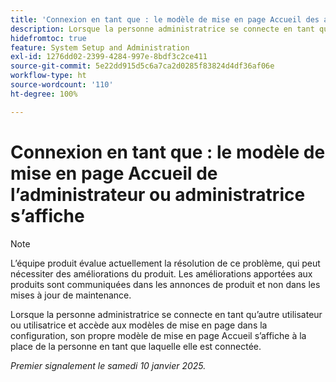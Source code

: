 ```yaml
---
title: 'Connexion en tant que : le modèle de mise en page Accueil des administrateurs ou administratrices s’affiche.'
description: Lorsque la personne administratrice se connecte en tant qu’autre utilisateur ou utilisatrice et accède aux modèles de mise en page dans la configuration, son propre modèle de mise en page Accueil s’affiche à la place de la personne en tant que laquelle elle est connectée.
hidefromtoc: true
feature: System Setup and Administration
exl-id: 1276dd02-2399-4284-997e-8bdf3c2ce411
source-git-commit: 5e22dd915d5c6a7ca2d0285f83824d4df36af06e
workflow-type: ht
source-wordcount: '110'
ht-degree: 100%

---
```


# Connexion en tant que : le modèle de mise en page Accueil de l’administrateur ou administratrice s’affiche

>[!NOTE]
>
>L’équipe produit évalue actuellement la résolution de ce problème, qui peut nécessiter des améliorations du produit. Les améliorations apportées aux produits sont communiquées dans les annonces de produit et non dans les mises à jour de maintenance.

Lorsque la personne administratrice se connecte en tant qu’autre utilisateur ou utilisatrice et accède aux modèles de mise en page dans la configuration, son propre modèle de mise en page Accueil s’affiche à la place de la personne en tant que laquelle elle est connectée.

_Premier signalement le samedi 10 janvier 2025._
